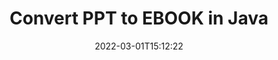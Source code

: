 ---
############################# Static ############################
layout: "auto-gen-conversion"
date: 2022-03-01T15:12:22
draft: false
otherformats: bmp doc docm docx dot dotm dotx epub gif ico jpeg jpg md odt ott pdf png psd rtf tex tif tiff txt xps
breadcrumb: PPT to EBOOK in Java

############################# Head ############################
head_title: "PPT to EBOOK Converter in Java"
head_description: "Convert PPT to EBOOK in Java using a few lines of code. Use the GroupDocs Document Conversion API to convert over 160 file formats."

############################# Header ############################
title: "Convert PPT to EBOOK in Java"
description: "PPT to EBOOK conversion with a few lines of Java code"
bg_image: "https://cms.admin.containerize.com/templates/aspose/App_Themes/V3/images/bg/header1.png"
bg_overlay: false
button:
    enable: true

############################# SubMenu ############################
submenu:
    enable: true

    left:
        img_alt: "GroupDocs.Conversion for Java"
        image: "https://cms.admin.containerize.com/templates/groupdocs/images/product-logos/90x90-noborder/groupdocs-conversion-java.png"
        product: "GroupDocs.Conversion"
        platform: "Java"



############################# About ############################
about:
    enable: true
    title: "About GroupDocs.Conversion for Java API"
    content: |
        [GroupDocs.Conversion for Java](https://products.groupdocs.com/conversion/java/) can be used to convert Microsoft Word, Excel, PowerPoint, PDF, Visio and other formats. GroupDocs.Conversion is a standalone API that is suitable for back-end and internal systems where high performance is required. It does not depend on any software such as Microsoft or Open Office.
    

overview:
    enable: true
    content: |
        Convert your PPT files to EBOOK in Java easily. You can use just a couple of Java code lines in any platform of your choice like - Windows, Linux, macOS.
        You can try PPT to EBOOK conversion for free and evaluate conversion results quality.  Along with simple file conversion scenarios you can try more advanced options for loading source PPT file and for saving output EBOOK result. 
        
        For example, for the source PPT file you may use the following load options:

        * auto-detect file format;
        * specify password for protected files (if file format supports it);
        * replace missing fonts to preserve document appearance.
        
        There are also advanced convert options for the EBOOK file:

        * convert specific document page or page range;
        * add a watermark to the converted EBOOK file and many more.

        Once conversion is completed you can save your EBOOK file to the local file path or any third-party storage like FTP, Amazon S3, Google Drive, Dropbox etc. Please note - to convert PPT to EBOOK there is no need for any additional software installed - like MS Office, Open Office, Adobe Acrobat Reader etc.


############################# Steps ############################
steps:
    enable: true
    title_left: "Steps to convert PPT to EBOOK in Java"
    content_left: |
        [GroupDocs.Conversion for Java](https://products.groupdocs.com/conversion/java/) makes it easy for developers to convert a PPT file to EBOOK with a few lines of code.
        
        * Create an instance of the Converter class and provide the file PPT with the full path
        * Create and set ConvertOptions for EBOOK type.
        * Call the Converter.Convert method and pass the full path and format (EBOOK) as a parameter

    title_right: "System Requirements"
    content_right: |
        Basic conversion with GroupDocs.Conversion for Java can be done in just a few simple steps. Our APIs are supported on all major platforms and operating systems. Before executing the code below, make sure you have the following prerequisites installed on your system.

        * Operating systems: Microsoft Windows, Linux, MacOS
        * Development environments: NetBeans, Intellij IDEA, Eclipse, etc.
        * Java runtime: J2SE 6.0 and above
        * Get the latest GroupDocs.Conversion for Java from [Maven](https://repository.groupdocs.com/webapp/#/artifacts/browse/tree/General/repo/com/groupdocs/groupdocs-conversion)
         
    code: |
        ```java    
        // Load source file PPT for conversion
        Converter converter = new Converter("input.ppt");
        // Prepare conversion options for target format EBOOK
        ConvertOptions convertOptions = new FileType().fromExtension("ebook").getConvertOptions();
        // Convert to EBOOK format
        converter.convert("output.ebook", convertOptions);
        ```

demos:
    enable: true
    title: "PPT to EBOOK Live Demo"
    content: |
       Convert PPT to EBOOK now by visiting the [GroupDocs.Conversion App](https://products.groupdocs.app/conversion/family) website. Online demo has the following advantages
          

more_formats:
    enable: true
    title: "Other supported PPT conversions in Java"
    content: "You can also convert PPT to many other file formats. Please see the list below."
       
       
back_to_top:
    enable: true
---